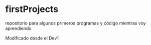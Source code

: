 # firstProjects
repositorio para algunos primeros programas y código mientras voy aprendiendo 

Modificado desde el Dev1